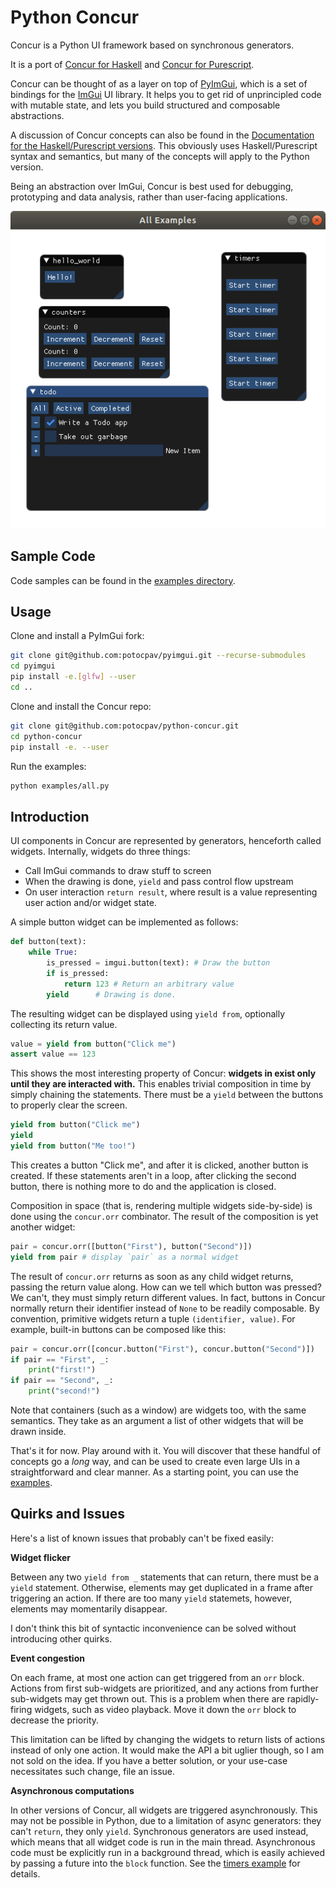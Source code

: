 
# Python Concur

Concur is a Python UI framework based on synchronous generators.

It is a port of [Concur for Haskell](https://github.com/ajnsit/concur) and [Concur for Purescript](https://github.com/ajnsit/purescript-concur).

Concur can be thought of as a layer on top of [PyImGui](https://github.com/swistakm/pyimgui), which is a set of bindings for the [ImGui](https://github.com/ocornut/imgui) UI library. It helps you to get rid of unprincipled code with mutable state, and lets you build structured and composable abstractions.

A discussion of Concur concepts can also be found in the [Documentation for the Haskell/Purescript versions](https://github.com/ajnsit/concur-documentation/blob/master/README.md). This obviously uses Haskell/Purescript syntax and semantics, but many of the concepts will apply to the Python version.

Being an abstraction over ImGui, Concur is best used for debugging, prototyping and data analysis, rather than user-facing applications.

![Example Screenshot](screenshot.png)

## Sample Code

Code samples can be found in the [examples directory](examples).

## Usage

Clone and install a PyImGui fork:

```sh
git clone git@github.com:potocpav/pyimgui.git --recurse-submodules
cd pyimgui
pip install -e.[glfw] --user
cd ..
```

Clone and install the Concur repo:

```sh
git clone git@github.com:potocpav/python-concur.git
cd python-concur
pip install -e. --user
```

Run the examples:

```sh
python examples/all.py
```

## Introduction

UI components in Concur are represented by generators, henceforth called widgets. Internally, widgets do three things:

* Call ImGui commands to draw stuff to screen
* When the drawing is done, `yield` and pass control flow upstream
* On user interaction `return result`, where result is a value representing user action and/or widget state.

A simple button widget can be implemented as follows:

```python
def button(text):
    while True:
        is_pressed = imgui.button(text): # Draw the button
        if is_pressed:
            return 123 # Return an arbitrary value
        yield      # Drawing is done.
```

The resulting widget can be displayed using `yield from`, optionally collecting its return value.

```python
value = yield from button("Click me")
assert value == 123
```

This shows the most interesting property of Concur: **widgets in exist only until they are interacted with.** This enables trivial composition in time by simply chaining the statements. There must be a `yield` between the buttons to properly clear the screen.

```python
yield from button("Click me")
yield
yield from button("Me too!")
```

This creates a button "Click me", and after it is clicked, another button is created. If these statements aren't in a loop, after clicking the second button, there is nothing more to do and the application is closed.

Composition in space (that is, rendering multiple widgets side-by-side) is done using the `concur.orr` combinator. The result of the composition is yet another widget:

```python
pair = concur.orr([button("First"), button("Second")])
yield from pair # display `pair` as a normal widget
```

The result of `concur.orr`  returns as soon as any child widget returns, passing the return value along. How can we tell which button was pressed? We can't, they must simply return different values. In fact, buttons in Concur normally return their identifier instead of `None` to be readily composable. By convention, primitive widgets return a tuple `(identifier, value)`. For example, built-in buttons can be composed like this:

```python
pair = concur.orr([concur.button("First"), concur.button("Second")])
if pair == "First", _:
    print("first!")
if pair == "Second", _:
    print("second!")
```

Note that containers (such as a window) are widgets too, with the same semantics. They take as an argument a list of other widgets that will be drawn inside.

That's it for now. Play around with it. You will discover that these handful of concepts go a *long* way, and can be used to create even large UIs in a straightforward and clear manner. As a starting point, you can use the [examples](examples).


## Quirks and Issues

Here's a list of known issues that probably can't be fixed easily:

**Widget flicker**

Between any two `yield from _` statements that can return, there must be a `yield` statement. Otherwise, elements may get duplicated in a frame after triggering an action. If there are too many `yield` statemets, however, elements may momentarily disappear.

I don't think this bit of syntactic inconvenience can be solved without introducing other quirks.

**Event congestion**

On each frame, at most one action can get triggered from an `orr` block. Actions from first sub-widgets are prioritized, and any actions from further sub-widgets may get thrown out. This is a problem when there are rapidly-firing widgets, such as video playback. Move it down the `orr` block to decrease the priority.

This limitation can be lifted by changing the widgets to return lists of actions instead of only one action. It would make the API a bit uglier though, so I am not sold on the idea. If you have a better solution, or your use-case necessitates such change, file an issue.

**Asynchronous computations**

In other versions of Concur, all widgets are triggered asynchronously. This may not be possible in Python, due to a limitation of async generators: they can't `return`, they only `yield`. Synchronous generators are used instead, which means that all widget code is run in the main thread. Asynchronous code must be explicitly run in a background thread, which is easily achieved by passing a future into the `block` function. See the [timers example](examples/timers.py) for details.
